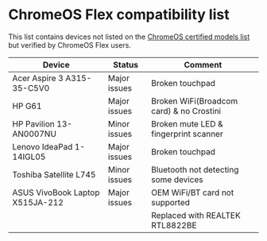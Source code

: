 # ChromeOS Flex compatibility list
This list contains devices not listed on the [ChromeOS certified models list](https://support.google.com/chromeosflex/answer/11513094?hl=en) but verified by ChromeOS Flex users.

| Device                | Status       | Comment         |
| --------------------- | ------------ | --------------- |
| Acer Aspire 3 A315-35-C5V0 | Major issues | Broken touchpad |
| HP G61                  | Major issues | Broken WiFi(Broadcom card) & no Crostini |
| HP Pavilion 13-AN0007NU | Minor issues | Broken mute LED & fingerprint scanner    |
| Lenovo IdeaPad 1-14IGL05 | Major issues | Broken touchpad |
| Toshiba Satellite L745 | Minor issues | Bluetooth not detecting some devices |
| ASUS VivoBook Laptop X515JA-212 | Major issues | OEM WiFi/BT card not supported   
| | | Replaced with REALTEK RTL8822BE |

